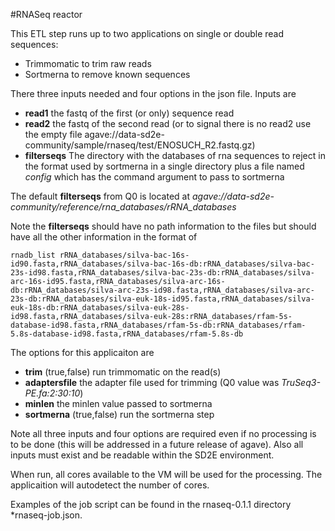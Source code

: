#RNASeq reactor

This ETL step runs up to two applications on single or double read sequences:

* Trimmomatic to trim raw reads
* Sortmerna to remove known sequences

There three inputs needed and four options in the json file.  Inputs are

* **read1** the fastq of the first (or only) sequence read
* **read2** the fastq of the second read (or to signal there is no read2 use the empty file agave://data-sd2e-community/sample/rnaseq/test/ENOSUCH_R2.fastq.gz)
* **filterseqs** The directory with the databases of rna sequences to reject in the format used by sortmerna in a single directory plus a file named *config* which has the command argument to pass to sortmerna 

The default **filterseqs** from Q0 is located at *agave://data-sd2e-community/reference/rna_databases/rRNA_databases*

Note the **filterseqs** should have no path information to the files but should have all the other information in the format of

```rnadb_list rRNA_databases/silva-bac-16s-id90.fasta,rRNA_databases/silva-bac-16s-db:rRNA_databases/silva-bac-23s-id98.fasta,rRNA_databases/silva-bac-23s-db:rRNA_databases/silva-arc-16s-id95.fasta,rRNA_databases/silva-arc-16s-db:rRNA_databases/silva-arc-23s-id98.fasta,rRNA_databases/silva-arc-23s-db:rRNA_databases/silva-euk-18s-id95.fasta,rRNA_databases/silva-euk-18s-db:rRNA_databases/silva-euk-28s-id98.fasta,rRNA_databases/silva-euk-28s:rRNA_databases/rfam-5s-database-id98.fasta,rRNA_databases/rfam-5s-db:rRNA_databases/rfam-5.8s-database-id98.fasta,rRNA_databases/rfam-5.8s-db```

The options for this applicaiton are

* **trim** (true,false) run trimmomatic on the read(s)
* **adaptersfile** the adapter file used for trimming (Q0 value was *TruSeq3-PE.fa:2:30:10*)
* **minlen** the minlen value passed to sortmerna 
* **sortmerna** (true,false) run the sortmerna step

Note all three inputs and four options are required even if no processing is to be done (this will be addressed in a future release of agave).  Also all inputs must exist and be readable within the SD2E environment.  

When run, all cores available to the VM will be used for the processing. The applicaition will autodetect the number of cores.

Examples of the job script can be found in the rnaseq-0.1.1 directory *rnaseq-job.json.


